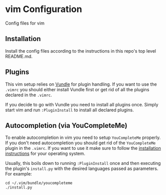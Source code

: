 # vim Configuration

Config files for vim

## Installation
Install the config files according to the instructions in this repo's top level README.md.

## Plugins
This vim setup relies on [Vundle](https://github.com/VundleVim/Vundle.vim) for plugin handling. If you want to use the `.vimrc` you should either install Vundle first or get rid of all the plugins declared in the `.vimrc`. 

If you decide to go with Vundle you need to install all plugins once. Simply start vim and run `:PluginInstall` to install all declared plugins.

## Autocompletion (via YouCompleteMe)
To enable autocompletion in vim you need to setup `YouCompleteMe` properly. If you don't need autocompletion you should get rid of the `YouCompleteMe` plugin in the `.vimrc`. If you want to use it make sure to follow the [installation instructions](http://vimawesome.com/plugin/youcompleteme#installation) for your operating system.

Usually, this boils down to running `:PluginInstall` once and then executing the plugin's `install.py` with the desired languages passed as parameters. For example:

    cd ~/.vim/bundle/youcompleteme
    ./install.py
